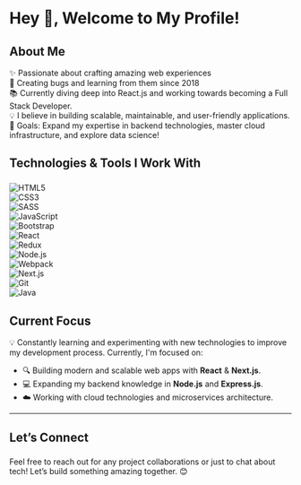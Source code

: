 # Hey 👋, Welcome to My Profile!

### 

## About Me

✨ Passionate about crafting amazing web experiences  
🚀 Creating bugs and learning from them since 2018  
📚 Currently diving deep into React.js and working towards becoming a Full Stack Developer.  
💡 I believe in building scalable, maintainable, and user-friendly applications.  
🎯 Goals: Expand my expertise in backend technologies, master cloud infrastructure, and explore data science!

### 

## Technologies & Tools I Work With

### 

![HTML5](https://cdn.jsdelivr.net/gh/devicons/devicon/icons/html5/html5-original.svg)  
![CSS3](https://cdn.jsdelivr.net/gh/devicons/devicon/icons/css3/css3-original.svg)  
![SASS](https://cdn.jsdelivr.net/gh/devicons/devicon/icons/sass/sass-original.svg)  
![JavaScript](https://cdn.jsdelivr.net/gh/devicons/devicon/icons/javascript/javascript-original.svg)  
![Bootstrap](https://cdn.jsdelivr.net/gh/devicons/devicon/icons/bootstrap/bootstrap-original.svg)  
![React](https://cdn.jsdelivr.net/gh/devicons/devicon/icons/react/react-original.svg)  
![Redux](https://cdn.jsdelivr.net/gh/devicons/devicon/icons/redux/redux-original.svg)  
![Node.js](https://cdn.jsdelivr.net/gh/devicons/devicon/icons/nodejs/nodejs-original.svg)  
![Webpack](https://cdn.jsdelivr.net/gh/devicons/devicon/icons/webpack/webpack-original.svg)  
![Next.js](https://cdn.jsdelivr.net/gh/devicons/devicon/icons/nextjs/nextjs-original.svg)  
![Git](https://cdn.jsdelivr.net/gh/devicons/devicon/icons/git/git-original.svg)  
![Java](https://cdn.jsdelivr.net/gh/devicons/devicon/icons/java/java-original.svg)

### 

## Current Focus

💡 Constantly learning and experimenting with new technologies to improve my development process. Currently, I'm focused on:

- 🔍 Building modern and scalable web apps with **React** & **Next.js**.  
- 💻 Expanding my backend knowledge in **Node.js** and **Express.js**.  
- ☁️ Working with cloud technologies and microservices architecture.

---

## Let’s Connect

### 

Feel free to reach out for any project collaborations or just to chat about tech! Let’s build something amazing together. 😊